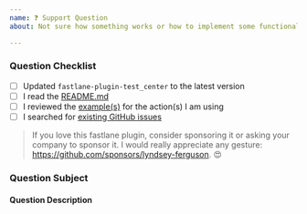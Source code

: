 ```yaml
---
name: ❓ Support Question
about: Not sure how something works or how to implement some functionality? Ask us here! (But please check the docs first 🙃)

---
```


### Question Checklist

- [ ] Updated `fastlane-plugin-test_center` to the latest version
- [ ] I read the [README.md](https://github.com/lyndsey-ferguson/fastlane-plugin-test_center/blob/master/README.md)
- [ ] I reviewed the [example(s)](https://github.com/lyndsey-ferguson/fastlane-plugin-test_center/blob/master/README.md) for the action(s) I am using
- [ ] I searched for [existing GitHub issues](https://github.com/lyndsey-ferguson/fastlane-plugin-test_center/issues)

> If you love this fastlane plugin, consider sponsoring it or asking your company to sponsor it. I would really appreciate any
> gesture: https://github.com/sponsors/lyndsey-ferguson. 😍
<!--
If you have sensitive data that you do not want to be exposed, please either obfuscate that data (my-secret-token-2020202020 => my-secret-token-######) 
or encrypt it with my public key: https://github.com/lyndsey-ferguson/fastlane-plugin-test_center/files/5577804/lyndsey-ferguson-id_rsa.pub.pkcs8.zip

Refer to this article for more information: https://gist.github.com/colinstein/de1755d2d7fbe27a0f1e

Here are the relevant steps to encrypt your file(s). 

1. Create a password file that you will use to encrypt your file:
```
openssl rand 192 -out secret.txt.key
```
2. Encrypt the file with that secret key:
```
$ openssl aes-256-cbc -in <path/to/your/file> -out <path/to/your/file>.enc -pass file:secret.txt.key
```
3. Encrypt the password file with the attached public key:
```
openssl rsautl -encrypt -pubin -inkey lyndsey-ferguson-id_rsa.pub.pkcs8 -in secret.txt.key -out secret.txt.key.enc
```
4. Package up the encrypted files:
```
zip issue.zip *.enc
```

Attach that zip to this issue.
-->

### Question Subject
<!-- What tool/action do you have a question about? -->
<!-- Is this a question about documentation? -->
<!-- Is this a question about a fastlane? (If so, please go to the fastlane repository first) -->

#### Question Description
<!-- Please include expected behavior and any relevant code samples with your question if possible -->
